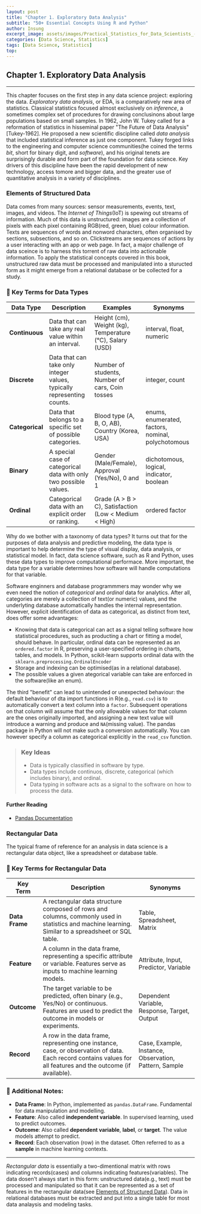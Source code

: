 ```yaml
---
layout: post
title: "Chapter 1. Exploratory Data Analysis"
subtitle: "50+ Essential Concepts Using R and Python"
author: Insung
excerpt_image: assets/images/Practical_Statistics_for_Data_Scientists_-_Peter_Gedeck.jpg
categories: [Data Science, Statistics]
tags: [Data Science, Statistics]
top:
---
```

## Chapter 1. Exploratory Data Analysis
---
This chapter focuses on the first step in any data science project: exploring the data. *Exploratory data analysis*, or EDA, is a comparatively new area of statistics. Classical statistics focused almost exclusively on *inference*, a sometimes complex set of procedures for drawing conclusinons about large populations based on small samples. In 1962, John W. Tukey called for a reformation of statistics in hisseminal paper "The Future of Data Analysis"[Tukey-1962]. He proposed a new scientific discipline called *data analysis* that included statistical inference as just one component. Tukey forged links to the engineering and computer science communities(he coined the terms *bit*, short for binary digit, and *software*), and his original tenets are surprisingly durable and form part of the foundation for data science. Key drivers of this discipline have been the rapid development of new technology, access tomore and bigger data, and the greater use of quantitative analysis in a variety of disciplines.

### Elements of Structured Data
Data comes from many sources: sensor measurements, events, text, images, and videos. The *Internet of Things*(IoT) is spewing out streams of information. Much of this data is unstructured: images are a collection of pixels with each pixel containing RGB(red, green, blue) colour information. Texts are sequences of words and nonword characters, often organised by sections, subsections, and so on. Clickstreams are sequences of actions by a user interacting with an app or web page. In fact, a major challenge of data sceince is to harness this torrent of raw data into actionable information. To apply the statistical concepts covered in this book, unstructured raw data must be processed and manipulated into a sturucted form as it might emerge from a relational database or be collected for a study.

### 📌 Key Terms for Data Types

| Data Type | Description | Examples | Synonyms |
|-----------|------------|----------|----------|
| **Continuous** | Data that can take any real value within an interval. | Height (cm), Weight (kg), Temperature (°C), Salary (USD) | interval, float, numeric |
| **Discrete** | Data that can take only integer values, typically representing counts. | Number of students, Number of cars, Coin tosses | integer, count |
| **Categorical** | Data that belongs to a specific set of possible categories. | Blood type (A, B, O, AB), Country (Korea, USA) | enums, enumerated, factors, nominal, polychotomous |
| **Binary** | A special case of categorical data with only two possible values. | Gender (Male/Female), Approval (Yes/No), 0 and 1 | dichotomous, logical, indicator, boolean |
| **Ordinal** | Categorical data with an explicit order or ranking. | Grade (A > B > C), Satisfaction (Low < Medium < High) | ordered factor |

Why do we bother with a taxonomy of data types? It turns out that for the purposes of data analysis and predictive modeling, the data type is important to help determine the type of visual display, data analysis, or statistical model. In fact, data science software, such as R and Python, uses these data types to improve computational performace. More important, the data type for a variable determines how software will handle computations for that variable.

Software enginners and database programmmers may wonder why we even need the notion of *categorical* and *ordinal* data for analytics. After all, categories are merely a collection of text(or numeric) values, and the underlyting database automatically handles the internal representation. However, explicit identification of data as categorical, as distinct from text, does offer some advantages:

- Knowing that data is categorical can act as a signal telling software how statistical procedures, such as producting a chart or fitting a model, should behave. In particular, ordinal data can be represented as an `ordered.factor` in R, preserving a user-specified ordering in charts, tables, and models. In Python, scikit-learn supports ordinal data with the `sklearn.preprocessing.OrdinalEncoder`
- Storage and indexing can be optimised(as in a relational database).
- The possible values a given ategorical variable can take are enforced in the software(like an enum).

The third "benefit" can lead to unintended or unexpected behaviour: the default behaviour of dta import functions in R(e.g., `read.csv`) is to automatically convert a text column into a `factor`. Subsequent operations on that column will assume that the only allowable values for that column are the ones originally imported, and assigning a new text value will introduce a warning and produce and `NA`(missing value). The pandas package in Python will not make such a conversion automatically. You can however specify a column as categorical explicitly in the `read_csv` function.

> ### Key Ideas
> - Data is typically classified in software by type.
> - Data types include continuos, discrete, categorical (which includes binary), and ordinal.
> - Data typing in software acts as a signal to the software on how to process the data.


#### Further Reading
- [Pandas Documentation](https://pandas.pydata.org/docs/user_guide/basics.html#basics-dtypes)

### Rectangular Data 
The typical frame of reference for an analysis in data science is a rectangular data object, like a spreadsheet or database table.

### 📌 Key Terms for Rectangular Data

| **Key Term** | **Description** | **Synonyms** |
|-------------|-----------------|-------------|
| **Data Frame** | A rectangular data structure composed of rows and columns, commonly used in statistics and machine learning. Similar to a spreadsheet or SQL table. | Table, Spreadsheet, Matrix |
| **Feature** | A column in the data frame, representing a specific attribute or variable. Features serve as inputs to machine learning models. | Attribute, Input, Predictor, Variable |
| **Outcome** | The target variable to be predicted, often binary (e.g., Yes/No) or continuous. Features are used to predict the outcome in models or experiments. | Dependent Variable, Response, Target, Output |
| **Record** | A row in the data frame, representing one instance, case, or observation of data. Each record contains values for all features and the outcome (if available). | Case, Example, Instance, Observation, Pattern, Sample |

### 🔑 Additional Notes:
- **Data Frame**: In Python, implemented as `pandas.DataFrame`. Fundamental for data manipulation and modelling.
- **Feature**: Also called **independent variable**. In supervised learning, used to predict outcomes.
- **Outcome**: Also called **dependent variable**, **label**, or **target**. The value models attempt to predict.
- **Record**: Each observation (row) in the dataset. Often referred to as a **sample** in machine learning contexts.

---

*Rectangular data* is essentially a two-dimentional matrix with rows indicating records(cases) and columns indicating features(variables). The data dosen't always start in this form: unstructured data(e.g., text) must be processed and manipulated so that it can be represented as a set of features in the rectangular data(see [Elements of Structured Data](/data%20science/statistics/2025/03/15/chatpter1-exploratory-data-analysis.html#h-elements-of-structured-data)). Data in relational databases must be extracted and put into a single table for most data analaysis and modeling tasks.

